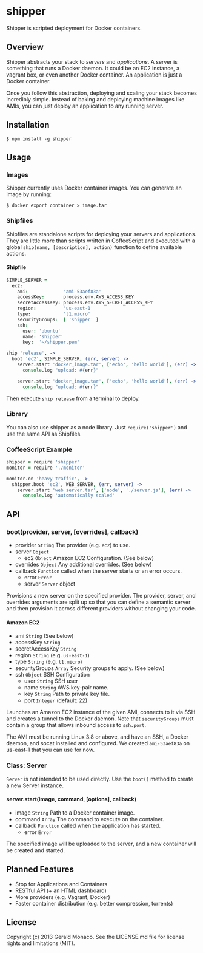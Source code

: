 # shipper

Shipper is scripted deployment for Docker containers.

## Overview

Shipper abstracts your stack to *servers* and *applications*. A server is
something that runs a Docker daemon. It could be an EC2 instance, a vagrant
box, or even another Docker container. An application is just a Docker
container.

Once you follow this abstraction, deploying and scaling your stack becomes
incredibly simple. Instead of baking and deploying machine images like AMIs,
you can just deploy an application to any running server.

## Installation

    $ npm install -g shipper

## Usage

### Images

Shipper currently uses Docker container images. You can generate an image by
running:

    $ docker export container > image.tar

### Shipfiles

Shipfiles are standalone scripts for deploying your servers and applications.
They are little more than scripts written in CoffeeScript and executed with a
global ```ship(name, [description], action)``` function to define available actions.

#### Shipfile

````coffee
SIMPLE_SERVER =
  ec2:
    ami:             'ami-53aef83a'
    accessKey:       process.env.AWS_ACCESS_KEY
    secretAccessKey: process.env.AWS_SECRET_ACCESS_KEY
    region:          'us-east-1'
    type:            't1.micro'
    securityGroups:  [ 'shipper' ]
    ssh:
      user: 'ubuntu'
      name: 'shipper'
      key:  '~/shipper.pem'

ship 'release', ->
  boot 'ec2', SIMPLE_SERVER, (err, server) ->
    server.start 'docker_image.tar', ['echo', 'hello world'], (err) ->
      console.log "upload: #{err}"

    server.start 'docker_image.tar', ['echo', 'hello world'], (err) ->
      console.log "upload: #{err}"
````

Then execute ```ship release``` from a terminal to deploy.

### Library

You can also use shipper as a node library. Just ```require('shipper')```
and use the same API as Shipfiles.

### CoffeeScript Example

````coffee
shipper = require 'shipper'
monitor = require './monitor'

monitor.on 'heavy traffic', ->
  shipper.boot 'ec2', WEB_SERVER, (err, server) ->
    server.start 'web server.tar', ['node', './server.js'], (err) ->
      console.log 'automatically scaled'
````

## API

### boot(provider, server, [overrides], callback)

* provider ```String``` The provider (e.g. ```ec2```) to use.
* server ```Object```
  * ec2 ```Object``` Amazon EC2 Configuration. (See below)
* overrides ```Object``` Any additional overrides. (See below)
* callback ```Function``` called when the server starts or an error occurs.
  * error ```Error```
  * server ```Server``` object

Provisions a new server on the specified provider. The provider, server, and
overrides arguments are split up so that you can define a semantic server and
then provision it across different providers without changing your code.

#### Amazon EC2

* ami ```String``` (See below)
* accessKey ```String```
* secretAccessKey ```String```
* region ```String``` (e.g. ```us-east-1```)
* type ```String``` (e.g. ```t1.micro```)
* securityGroups ```Array``` Security groups to apply. (See below)
* ssh ```Object``` SSH Configuration
    * user ```String``` SSH user
    * name ```String``` AWS key-pair name.
    * key ```String``` Path to private key file.
    * port ```Integer``` (default: 22)

Launches an Amazon EC2 instance of the given AMI, connects to it via SSH
and creates a tunnel to the Docker daemon. Note that ```securityGroups```
must contain a group that allows inbound access to ```ssh.port```.

The AMI must be running Linux 3.8 or above, and have an SSH, a Docker daemon, and socat
installed and configured. We created ```ami-53aef83a``` on us-east-1 that you
can use for now.

### Class: Server

```Server``` is not intended to be used directly. Use the ```boot()``` method
to create a new Server instance.

#### server.start(image, command, [options], callback)

* image ```String``` Path to a Docker container image.
* command ```Array``` The command to execute on the container.
* callback ```Function``` called when the application has started.
  * error ```Error```

The specified image will be uploaded to the server, and a new container will
be created and started.

## Planned Features

* Stop for Applications and Containers
* RESTful API (+ an HTML dashboard)
* More providers (e.g. Vagrant, Docker)
* Faster container distribution (e.g. better compression, torrents)

## License

Copyright (c) 2013 Gerald Monaco. See the LICENSE.md file for license rights
and limitations (MIT).
